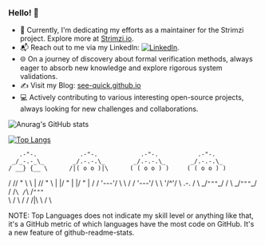 ### Hello! 👋

- 🚀 Currently, I'm dedicating my efforts as a maintainer for the Strimzi project. Explore more at [Strimzi.io](https://strimzi.io/).
- 📬 Reach out to me via my LinkedIn: [![LinkedIn](https://img.shields.io/badge/LinkedIn-0077B5?style=flat&logo=LinkedIn&logoColor=white&link=https://www.linkedin.com/in/majkl-orsak/)](https://www.linkedin.com/in/majkl-orsak/).
- 🌐 On a journey of discovery about formal verification methods, always eager to absorb new knowledge and explore rigorous system validations.
- ✍️ Visit my Blog: [see-quick.github.io](https://see-quick.github.io/)
- 💻 Actively contributing to various interesting open-source projects, always looking for new challenges and collaborations.

![Anurag's GitHub stats](https://github-readme-stats.vercel.app/api?username=see-quick&show_icons=true&count_private=true&theme=tokyonight)

[![Top Langs](https://github-readme-stats.vercel.app/api/top-langs/?username=see-quick&theme=tokyonight&layout=compact&langs_count=10)](https://github.com/anuraghazra/github-readme-stats)

       .-"-.            .-"-.            .-"-.           .-"-.
     _/_-.-_\_        _/.-.-.\_        _/.-.-.\_       _/.-.-.\_
    / __} {__ \      /|( o o )|\      ( ( o o ) )     ( ( o o ) )
   / //  "  \\ \    | //  "  \\ |      |/  "  \|       |/  "  \|
  / / \'---'/ \ \  / / \'---'/ \ \      \'/^\'/         \ .-. /
  \ \_/`"""`\_/ /  \ \_/`"""`\_/ /      /`\ /`\         /`"""`\
   \           /    \           /      /  /|\  \       /       \

NOTE: Top Languages does not indicate my skill level or anything like that, it's a GitHub metric of which languages have the most code on GitHub. It's a new feature of github-readme-stats.

<!--
**see-quick/see-quick** is a ✨ _special_ ✨ repository because its `README.md` (this file) appears on your GitHub profile.

Here are some ideas to get you started:


- 🌱 I’m currently learning ...
- 👯 I’m looking to collaborate on ...
- 🤔 I’m looking for help with ...
- 💬 Ask me about ...
- 📫 How to reach me: ...
- 😄 Pronouns: ...
- ⚡ Fun fact: ...
-->


